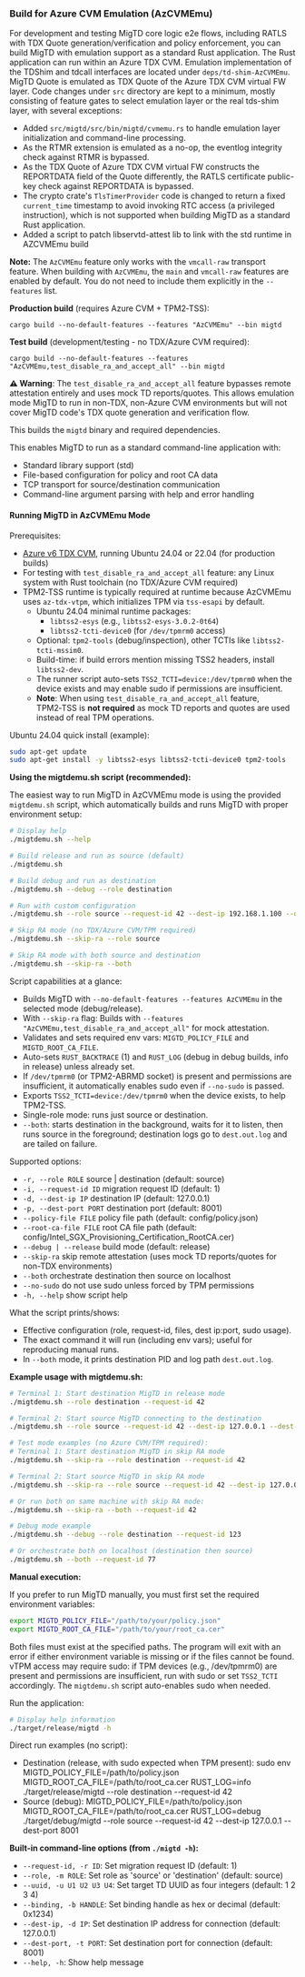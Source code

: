 ### Build for Azure CVM Emulation (AzCVMEmu)

For development and testing MigTD core logic e2e flows, including RATLS with TDX Quote generation/verification and policy enforcement, you can build MigTD with emulation support as a standard Rust application. The Rust application can run within an Azure TDX CVM. Emulation implementation of the TDShim and tdcall interfaces are located under `deps/td-shim-AzCVMEmu`. MigTD Quote is emulated as TDX Quote of the Azure TDX CVM virtual FW layer. Code changes under `src` directory are kept to a minimum, mostly consisting of feature gates to select emulation layer or the real tds-shim layer, with several exceptions:

- Added `src/migtd/src/bin/migtd/cvmemu.rs` to handle emulation layer initialization and command-line processing.
- As the RTMR extension is emulated as a no-op, the eventlog integrity check against RTMR is bypassed.
- As the TDX Quote of Azure TDX CVM virtual FW constructs the REPORTDATA field of the Quote differently, the RATLS certificate public-key check against REPORTDATA is bypassed.
- The crypto crate's `TlsTimerProvider` code is changed to return a fixed `current_time` timestamp to avoid invoking RTC access (a privileged instruction), which is not supported when building MigTD as a standard Rust application.
- Added a script to patch libservtd-attest lib to link with the std runtime in AZCVMEmu build

**Note:** The `AzCVMEmu` feature only works with the `vmcall-raw` transport feature. When building with `AzCVMEmu`, the `main` and `vmcall-raw` features are enabled by default. You do not need to include them explicitly in the `--features` list.

**Production build** (requires Azure CVM + TPM2‑TSS):
```
cargo build --no-default-features --features "AzCVMEmu" --bin migtd
```

**Test build** (development/testing - no TDX/Azure CVM required):
```
cargo build --no-default-features --features "AzCVMEmu,test_disable_ra_and_accept_all" --bin migtd
```

**⚠️ Warning**: The `test_disable_ra_and_accept_all` feature bypasses remote attestation entirely and uses mock TD reports/quotes. This allows emulation mode MigTD to run in non-TDX, non-Azure CVM environments but will not cover MigTD code's TDX quote generation and verification flow.

This builds the `migtd` binary and required dependencies.

This enables MigTD to run as a standard command-line application with:
- Standard library support (std)
- File-based configuration for policy and root CA data
- TCP transport for source/destination communication
- Command-line argument parsing with help and error handling

#### Running MigTD in AzCVMEmu Mode


Prerequisites:
- [Azure v6 TDX CVM](https://learn.microsoft.com/en-us/azure/virtual-machines/sizes/general-purpose/dcesv6-series?tabs=sizebasic), running Ubuntu 24.04 or 22.04 (for production builds)
- For testing with `test_disable_ra_and_accept_all` feature: any Linux system with Rust toolchain (no TDX/Azure CVM required)
- TPM2‑TSS runtime is typically required at runtime because AzCVMEmu uses `az-tdx-vtpm`, which initializes TPM via `tss-esapi` by default.
	- Ubuntu 24.04 minimal runtime packages:
		- `libtss2-esys` (e.g., `libtss2-esys-3.0.2-0t64`)
		- `libtss2-tcti-device0` (for `/dev/tpmrm0` access)
	- Optional: `tpm2-tools` (debug/inspection), other TCTIs like `libtss2-tcti-mssim0`.
	- Build-time: if build errors mention missing TSS2 headers, install `libtss2-dev`.
	- The runner script auto-sets `TSS2_TCTI=device:/dev/tpmrm0` when the device exists and may enable sudo if permissions are insufficient.
	- **Note**: When using `test_disable_ra_and_accept_all` feature, TPM2‑TSS is **not required** as mock TD reports and quotes are used instead of real TPM operations.

Ubuntu 24.04 quick install (example):

```bash
sudo apt-get update
sudo apt-get install -y libtss2-esys libtss2-tcti-device0 tpm2-tools
```


**Using the migtdemu.sh script (recommended):**

The easiest way to run MigTD in AzCVMEmu mode is using the provided `migtdemu.sh` script, which automatically builds and runs MigTD with proper environment setup:

```bash
# Display help
./migtdemu.sh --help

# Build release and run as source (default)
./migtdemu.sh

# Build debug and run as destination
./migtdemu.sh --debug --role destination

# Run with custom configuration
./migtdemu.sh --role source --request-id 42 --dest-ip 192.168.1.100 --dest-port 8002

# Skip RA mode (no TDX/Azure CVM/TPM required)
./migtdemu.sh --skip-ra --role source

# Skip RA mode with both source and destination
./migtdemu.sh --skip-ra --both
```

Script capabilities at a glance:
- Builds MigTD with `--no-default-features --features AzCVMEmu` in the selected mode (debug/release).
- With `--skip-ra` flag: Builds with `--features "AzCVMEmu,test_disable_ra_and_accept_all"` for mock attestation.
- Validates and sets required env vars: `MIGTD_POLICY_FILE` and `MIGTD_ROOT_CA_FILE`.
- Auto-sets `RUST_BACKTRACE` (1) and `RUST_LOG` (debug in debug builds, info in release) unless already set.
- If `/dev/tpmrm0` (or TPM2-ABRMD socket) is present and permissions are insufficient, it automatically enables sudo even if `--no-sudo` is passed.
- Exports `TSS2_TCTI=device:/dev/tpmrm0` when the device exists, to help TPM2-TSS.
- Single-role mode: runs just source or destination.
- `--both`: starts destination in the background, waits for it to listen, then runs source in the foreground; destination logs go to `dest.out.log` and are tailed on failure.

Supported options:
- `-r, --role ROLE`                source | destination (default: source)
- `-i, --request-id ID`            migration request ID (default: 1)
- `-d, --dest-ip IP`               destination IP (default: 127.0.0.1)
- `-p, --dest-port PORT`           destination port (default: 8001)
- `--policy-file FILE`             policy file path (default: config/policy.json)
- `--root-ca-file FILE`            root CA file path (default: config/Intel_SGX_Provisioning_Certification_RootCA.cer)
- `--debug | --release`            build mode (default: release)
- `--skip-ra`                      skip remote attestation (uses mock TD reports/quotes for non-TDX environments)
- `--both`                         orchestrate destination then source on localhost
- `--no-sudo`                      do not use sudo unless forced by TPM permissions
- `-h, --help`                     show script help

What the script prints/shows:
- Effective configuration (role, request-id, files, dest ip:port, sudo usage).
- The exact command it will run (including env vars); useful for reproducing manual runs.
- In `--both` mode, it prints destination PID and log path `dest.out.log`.

**Example usage with migtdemu.sh:**
```bash
# Terminal 1: Start destination MigTD in release mode
./migtdemu.sh --role destination --request-id 42

# Terminal 2: Start source MigTD connecting to the destination
./migtdemu.sh --role source --request-id 42 --dest-ip 127.0.0.1 --dest-port 8001

# Test mode examples (no Azure CVM/TPM required):
# Terminal 1: Start destination MigTD in skip RA mode
./migtdemu.sh --skip-ra --role destination --request-id 42

# Terminal 2: Start source MigTD in skip RA mode
./migtdemu.sh --skip-ra --role source --request-id 42 --dest-ip 127.0.0.1 --dest-port 8001

# Or run both on same machine with skip RA mode:
./migtdemu.sh --skip-ra --both --request-id 42

# Debug mode example
./migtdemu.sh --debug --role destination --request-id 123

# Or orchestrate both on localhost (destination then source)
./migtdemu.sh --both --request-id 77
```

**Manual execution:**

If you prefer to run MigTD manually, you must first set the required environment variables:

```bash
export MIGTD_POLICY_FILE="/path/to/your/policy.json"
export MIGTD_ROOT_CA_FILE="/path/to/your/root_ca.cer"
```

Both files must exist at the specified paths. The program will exit with an error if either environment variable is missing or if the files cannot be found. vTPM access may require sudo: if TPM devices (e.g., /dev/tpmrm0) are present and permissions are insufficient, run with sudo or set `TSS2_TCTI` accordingly. The `migtdemu.sh` script auto-enables sudo when needed.

Run the application:

```bash
# Display help information
./target/release/migtd -h
```

Direct run examples (no script):
- Destination (release, with sudo expected when TPM present):
	sudo env MIGTD_POLICY_FILE=/path/to/policy.json MIGTD_ROOT_CA_FILE=/path/to/root_ca.cer RUST_LOG=info ./target/release/migtd --role destination --request-id 42
- Source (debug):
	MIGTD_POLICY_FILE=/path/to/policy.json MIGTD_ROOT_CA_FILE=/path/to/root_ca.cer RUST_LOG=debug ./target/debug/migtd --role source --request-id 42 --dest-ip 127.0.0.1 --dest-port 8001

**Built-in command-line options (from `./migtd -h`):**
- `--request-id, -r ID`: Set migration request ID (default: 1)
- `--role, -m ROLE`: Set role as 'source' or 'destination' (default: source)
- `--uuid, -u U1 U2 U3 U4`: Set target TD UUID as four integers (default: 1 2 3 4)
- `--binding, -b HANDLE`: Set binding handle as hex or decimal (default: 0x1234)
- `--dest-ip, -d IP`: Set destination IP address for connection (default: 127.0.0.1)
- `--dest-port, -t PORT`: Set destination port for connection (default: 8001)
- `--help, -h`: Show help message

